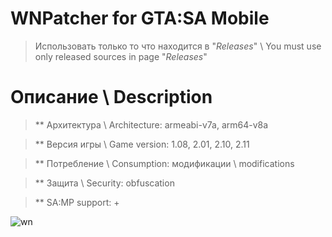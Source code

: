 # WNPatcher for GTA:SA Mobile
> Использовать только то что находится в "*Releases*" \ You must use only released sources in page "*Releases*"

# Описание \ Description
> ** Архитектура \ Architecture: armeabi-v7a, arm64-v8a

> ** Версия игры \ Game version: 1.08, 2.01, 2.10, 2.11

> ** Потребление \ Consumption: модификации \ modifications

> ** Защита \ Security: obfuscation

> ** SA:MP support: +

![wn](https://i.imgur.com/6lxcLHi.png)
